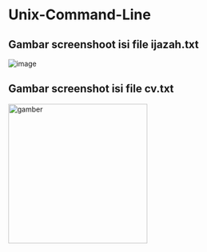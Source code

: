# Unix-Command-Line

## Gambar screenshoot isi file ijazah.txt ##
![image](https://user-images.githubusercontent.com/73489643/133271418-83deffe4-f272-4dac-bb29-2f875a4075ee.png)

## Gambar screenshot isi file cv.txt ##
<img width="278" alt="gamber" src="https://user-images.githubusercontent.com/73489643/133272179-8d9ab43d-1e53-4a15-bc1b-b032e178c656.png">


